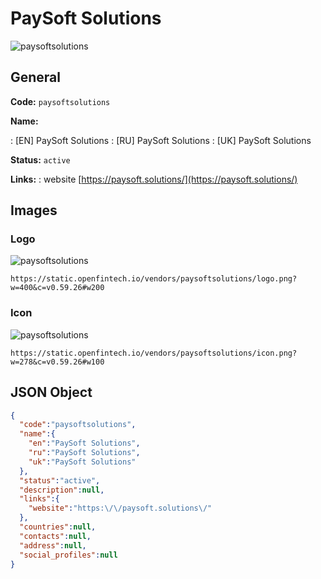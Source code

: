 
# PaySoft Solutions 
![paysoftsolutions](https://static.openfintech.io/vendors/paysoftsolutions/logo.png?w=400&c=v0.59.26#w200)  

## General 
 
**Code:** `paysoftsolutions` 
 
**Name:** 
 
:	[EN] PaySoft Solutions 
:	[RU] PaySoft Solutions 
:	[UK] PaySoft Solutions 
 
**Status:** `active` 
 
**Links:** 
: website [https://paysoft.solutions/](https://paysoft.solutions/) 
 

## Images 

### Logo 
 
![paysoftsolutions](https://static.openfintech.io/vendors/paysoftsolutions/logo.png?w=400&c=v0.59.26#w200)  

```
https://static.openfintech.io/vendors/paysoftsolutions/logo.png?w=400&c=v0.59.26#w200
```  

### Icon 
 
![paysoftsolutions](https://static.openfintech.io/vendors/paysoftsolutions/icon.png?w=278&c=v0.59.26#w100)  

```
https://static.openfintech.io/vendors/paysoftsolutions/icon.png?w=278&c=v0.59.26#w100
```  

## JSON Object 

```json
{
  "code":"paysoftsolutions",
  "name":{
    "en":"PaySoft Solutions",
    "ru":"PaySoft Solutions",
    "uk":"PaySoft Solutions"
  },
  "status":"active",
  "description":null,
  "links":{
    "website":"https:\/\/paysoft.solutions\/"
  },
  "countries":null,
  "contacts":null,
  "address":null,
  "social_profiles":null
}
```  
